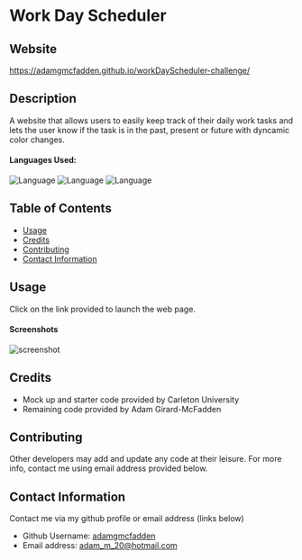# Work Day Scheduler

## Website

https://adamgmcfadden.github.io/workDayScheduler-challenge/

## Description

A website that allows users to easily keep track of their daily work tasks and lets the user know if the task is in the past, present or future with dyncamic color changes.

#### Languages Used: 

![Language](https://img.shields.io/badge/HTML-green.svg "Language Badge")
![Language](https://img.shields.io/badge/CSS-blue.svg "Language Badge")
![Language](https://img.shields.io/badge/JavaScript-red.svg "Language Badge")

## Table of Contents

- [Usage](#usage)
- [Credits](#credits)
- [Contributing](#contributing)
- [Contact Information](#contact-information)

## Usage

Click on the link provided to launch the web page. 

#### Screenshots

![screenshot](https://user-images.githubusercontent.com/83710803/123520339-3ba7ad00-d67e-11eb-98a4-ded1ff203cd5.png)

## Credits

- Mock up and starter code provided by Carleton University
- Remaining code provided by Adam Girard-McFadden

## Contributing

Other developers may add and update any code at their leisure. For more info, contact me using email address provided below.

## Contact Information

Contact me via my github profile or email address (links below)

- Github Username: [adamgmcfadden](https://github.com/adamgmcfadden)
- Email address: adam_m_20@hotmail.com

